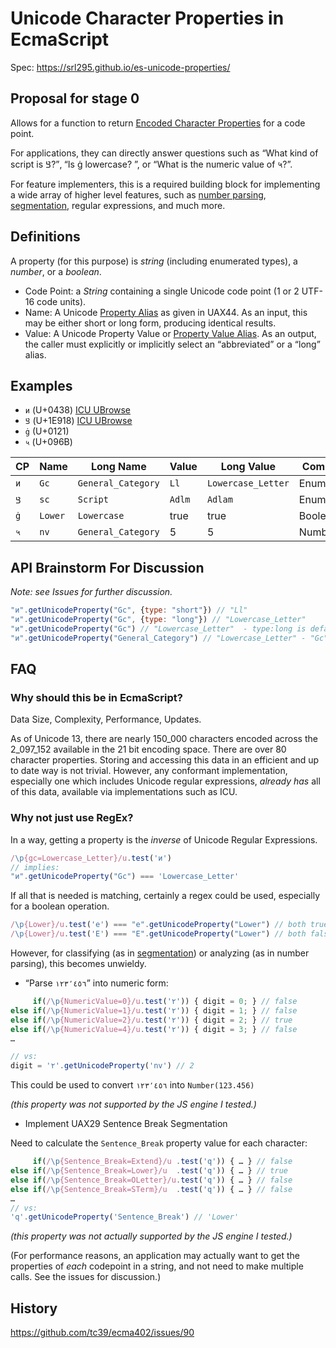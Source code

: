 # Unicode Character Properties in EcmaScript

Spec: https://srl295.github.io/es-unicode-properties/

## Proposal for stage 0

Allows for a function to return [Encoded Character Properties](https://www.unicode.org/reports/tr23/#CodePointProperties)
for a code point.

For applications, they can directly answer questions such as “What kind of script is 𞤘?”, “Is ġ lowercase? ”, or “What is the numeric value of ५?”.

For feature implementers, this is a required building block for implementing a wide array of higher level features, such as [number parsing](https://github.com/tc39/ecma402/issues/1), [segmentation](https://github.com/tc39/proposal-intl-segmenter), regular expressions, and much more.

## Definitions

 A property (for this purpose) is *string* (including enumerated types), a *number*, or a *boolean*.

* Code Point: a *String* containing a single Unicode code point (1 or 2 UTF-16 code units).
* Name: A Unicode [Property Alias](https://www.unicode.org/reports/tr44/#Property_And_Value_Aliases) as given in UAX44. As an input, this may be either short or long form, producing identical results.
* Value: A Unicode Property Value or [Property Value Alias](https://www.unicode.org/reports/tr44/#Property_Value_Aliases). As an output, the caller must explicitly or implicitly select an “abbreviated” or a “long” alias.

## Examples

- `и` (U+0438) [ICU UBrowse](http://demo.icu-project.org/icu-bin/ubrowse?ch=0438)
- `𞤘` (U+1E918) [ICU UBrowse](http://demo.icu-project.org/icu-bin/ubrowse?ch=0438)
- `ġ` (U+0121)
- `५` (U+096B)

|  CP | Name | Long Name          | Value | Long Value         | Comments    |
| --- | ---- | ------------------ | ----- | ------------------ | ----------- |
| `и` | `Gc` | `General_Category` | `Ll`  | `Lowercase_Letter` | Enumeration |
| `𞤘` | `sc` | `Script`           | `Adlm`  | `Adlam` | Enumeration |
| `ġ` | `Lower` | `Lowercase` | true  | true | Boolean |
| `५` | `nv` | `General_Category` | 5  | 5 | Number |

## API Brainstorm For Discussion

_Note: see Issues for further discussion._

```js
"и".getUnicodeProperty("Gc", {type: "short"}) // "Ll"
"и".getUnicodeProperty("Gc", {type: "long"}) // "Lowercase_Letter"
"и".getUnicodeProperty("Gc") // "Lowercase_Letter"  - type:long is default
"и".getUnicodeProperty("General_Category") // "Lowercase_Letter" - "Gc" ≈ "General_Category"
```

## FAQ

### Why should this be in EcmaScript?

Data Size, Complexity, Performance, Updates.

As of Unicode 13, there are nearly 150_000 characters encoded across the 2_097_152 available in the 21 bit encoding space. There are over 80 character properties. Storing and accessing this data in an efficient and up to date way is not trivial. However, any conformant implementation, especially one which includes Unicode regular expressions, _already has_ all of this data, available via implementations such as ICU.

### Why not just use RegEx?

In a way, getting a property is the _inverse_ of Unicode Regular Expressions.

```js
/\p{gc=Lowercase_Letter}/u.test('и')
// implies:
"и".getUnicodeProperty("Gc") === 'Lowercase_Letter'
```

If all that is needed is matching, certainly a regex could be used, especially for a boolean operation.

```js
/\p{Lower}/u.test('e') === "e".getUnicodeProperty("Lower") // both true 
/\p{Lower}/u.test('E') === "E".getUnicodeProperty("Lower") // both false
```

However, for classifying (as in [segmentation](https://github.com/tc39/proposal-intl-segmenter)) or analyzing (as in number parsing), this becomes unwieldy.

* “Parse `١٢٣٬٤٥٦`” into numeric form:

```js
     if(/\p{NumericValue=0}/u.test('٢')) { digit = 0; } // false
else if(/\p{NumericValue=1}/u.test('٢')) { digit = 1; } // false
else if(/\p{NumericValue=2}/u.test('٢')) { digit = 2; } // true
else if(/\p{NumericValue=4}/u.test('٢')) { digit = 3; } // false
…

// vs:
digit = '٢'.getUnicodeProperty('nv') // 2
```

This could be used to convert `١٢٣٬٤٥٦` into `Number(123.456)`

_(this property was not supported by the JS engine I tested.)_

* Implement UAX29 Sentence Break Segmentation

Need to calculate the `Sentence_Break` property value for each character:

```js
     if(/\p{Sentence_Break=Extend}/u .test('q')) { … } // false
else if(/\p{Sentence_Break=Lower}/u  .test('q')) { … } // true
else if(/\p{Sentence_Break=OLetter}/u.test('q')) { … } // false
else if(/\p{Sentence_Break=STerm}/u  .test('q')) { … } // false
…
// vs:
'q'.getUnicodeProperty('Sentence_Break') // 'Lower'
```
_(this property was not actually supported by the JS engine I tested.)_

(For performance reasons, an application may actually want to get the properties of _each_  codepoint in a string, and not need to make multiple calls.  See the issues for discussion.)

## History 

https://github.com/tc39/ecma402/issues/90
